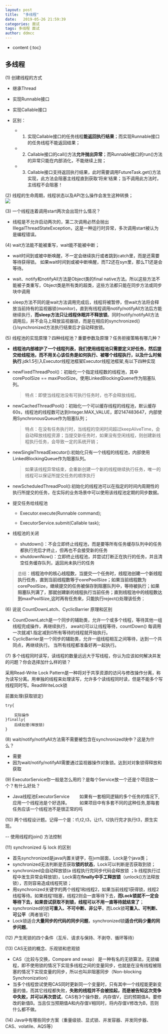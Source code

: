 ```yaml
---
layout: post
title:  "多线程"
date:   2019-05-26 21:59:39
categories: 面试
tags: 多线程 面试
author: ddmcc
---
```


* content
{:toc}




## 多线程

(1) 创建线程的方式

- 继承Thread
- 实现Runnable接口
- 实现Callable接口
- 区别：

	- 1. 实现Callable接口的任务线程**能返回执行结果**；而实现Runnable接口的任务线程不能返回结果；
    - 2. Callable接口的call()方法**允许抛出异常**；而Runnable接口的run()方法的异常只能在内部消化，不能继续上抛；
    - 3. Callable接口支持返回执行结果，此时需要调用FutureTask.get()方法实现，此方法会阻塞主线程直到获取‘将来’结果；当不调用此方法时，主线程不会阻塞！

(2) 线程的生命周期，线程状态以及API怎么操作会发生这种转换；    
![](https://img-blog.csdn.net/20171108141306521?watermark/2/text/aHR0cDovL2Jsb2cuY3Nkbi5uZXQvcXFfMzY3MzQyMTY=/font/5a6L5L2T/fontsize/400/fill/I0JBQkFCMA==/dissolve/70/gravity/SouthEast)

(3) 一个线程连着调用start两次会出现什么情况？  

- 线程是不允许启动两次的，第二次调用必然会抛出IllegalThreadStateException，这是一种运行时异常，多次调用start被认为是编程错误。

(4) wait方法能不能被重写，wait能不能被中断；  

- wait时间到或被中断唤醒，不一定会继续执行或者跳到catch里，而是还需要等待获得锁。
  如果wait时间到或被中断唤醒，而T2还在syn里，那么T1还是会等待。

- wait、notify和notifyAll方法是Object类的final native方法。所以这些方法不能被子类重写，Object类是所有类的超类，这些方法都只能在同步方法或同步块中调用
- sleep方法不同的是wait方法调用完成后，线程将被暂停，但wait方法将会释放当前持有的监视器锁(monitor)，直到有线程调用notify/notifyAll方法后方能继续执行，**而sleep方法只让线程休眠并不释放锁**。同时notify/notifyAll方法调用后，并不会马上释放监视器锁，而是在相应的synchronized(){}/synchronized方法执行结束后才自动释放锁。

(5) 线程池的实现原理？四种线程池？重要参数及原理？任务拒接策略有哪几种？  

- **线程池内部维护了一个线程列表，我们使用线程池只需要定义好任务，然后提交给线程池，而不用关心该任务是如何执行、被哪个线程执行，以及什么时候执行**.jdk1.5引入Executor线程池框架Executor线程池框架,有以下四种实现
- newFixedThreadPool()：初始化一个指定线程数的线程池，其中corePoolSize == maxiPoolSize，使用LinkedBlockingQuene作为阻塞队列。

  >特点：即使当线程池没有可执行任务时，也不会释放线程。
- newCachedThreadPool()：初始化一个可以缓存线程的线程池，默认缓存60s，线程池的线程数可达到Integer.MAX_VALUE，即2147483647，内部使用SynchronousQueue作为阻塞队列；

  >特点：在没有任务执行时，当线程的空闲时间超过keepAliveTime，会自动释放线程资源；当提交新任务时，如果没有空闲线程，则创建新线程执行任务，会导致一定的系统开销；
- newSingleThreadExecutor():初始化只有一个线程的线程池，内部使用LinkedBlockingQueue作为阻塞队列。

  >如果该线程异常结束，会重新创建一个新的线程继续执行任务，唯一的线程可以保证所提交任务的顺序执行
- newScheduledThreadPool():初始化的线程池可以在指定的时间内周期性的执行所提交的任务，在实际的业务场景中可以使用该线程池定期的同步数据。
- 提交任务给线程池
  - Executor.execute(Runnable command);

  -  ExecutorService.submit(Callable<T> task);
- 线程池的关闭
	- shutdown()：不会立即终止线程池，而是要等所有任务缓存队列中的任务都执行完后才终止，但再也不会接受新的任务
	- shutdownNow()：立即终止线程池，并尝试打断正在执行的任务，并且清空任务缓存队列，返回尚未执行的任务
	
>总结：**线程池中的核心线程数，当提交一个任务时，线程池创建一个新线程执行任务，直到当前线程数等于corePoolSize；如果当前线程数为corePoolSize，继续提交的任务被保存到阻塞队列中，等待被执行；如果阻塞队列满了，那就创建新的线程执行当前任务；直到线程池中的线程数达到maxPoolSize,这时再有任务来，只能执行reject()处理该任务**；

(6) 说说 CountDownLatch、CyclicBarrier 原理和区别

- CountDownLatch是一个同步的辅助类，允许一个或多个线程，等待其他一组线程完成操作，再继续执行， await()可以让线程等待，countDown() 每调用一次就减1.指定减到0所有等待的线程就开始执行。
- CyclicBarrier是一个同步的辅助类，允许一组线程相互之间等待，达到一个共同点，再继续执行。
当所有线程都准备好再一起执行。

(7) 多个线程同时读写，读线程的数量远远⼤于写线程，你认为应该如何解决并发的问题？你会选择加什么样的锁？  

采用Read-Write Lock Pattern是一种将对于共享资源的访问与修改操作分离，称为读写分离。用单独的线程来处理读写，允许多个读线程同时读，但是不能多个写线程同时写。ReadWriteLock锁

  前置处理(获取锁定)

    try{
    
     	实际操作
    }finally{
    	后续处理(释放锁)
    }
(8) wait/notify/notifyAll⽅法需不需要被包含在synchronized块中？这是为什么？  

- 需要 
- 因为wait/notify/notifyAll需要通过监视器操作对象锁。达到对对象锁得释放和获取

(9) ExecutorService你一般是怎么⽤的？是每个Service放一个还是个项目放一个？有什么好处？

- Java线程池ExecutorService
　　如果有一套相同逻辑的多个任务的情况下,应用一个线程池是个好选择。
　　如果项目中有多套不同的这种任务,那每套任务应该一个线程池不是很正常的吗

(10) 两个线程设计题。记得一个是：t1,t2,t3，让t1，t2执行完才执行t3，原生实现。 

-- 使用线程的join() 方法控制

(11) synchronized 与 lock 的区别  

- 首先synchronized是java内置关键字，在jvm层面，Lock是个java类；
- synchronized无法判断是否获取**锁的状态**，Lock可以判断是否获取到锁；
- synchronized会自动释放锁(a 线程执行完同步代码会释放锁 ；b 线程执行过程中发生异常会释放锁)，Lock需在**finally中手工释放锁**（unlock()方法释放锁），否则容易造成线程死锁；
- 用synchronized关键字的两个线程1和线程2，如果当前线程1获得锁，线程2线程等待。如果线程1阻塞，线程2则会一直等待下去，**而Lock锁就不一定会等待下去，如果尝试获取不到锁，线程可以不用一直等待就结束了**；
- synchronized的锁**可重入、不可中断、非公平**，而Lock锁**可重入、可判断、可公平**（两者皆可）
- Lock锁适合**大量同步的代码的同步问题**，synchronized锁**适合代码少量的同步问题**。

(12) 产生死锁的四个条件（互斥、请求与保持、不剥夺、循环等待） 

(13) CAS无锁的概念、乐观锁和悲观锁  

- CAS（比较与交换，Compare and swap） 是一种有名的无锁算法，无锁编程，即不使用锁的情况下实现多线程之间的变量同步，也就是在没有线程被阻塞的情况下实现变量的同步，所以也叫非阻塞同步（Non-blocking Synchronization）
- 当多个线程尝试使用CAS同时更新同一个变量时，只有其中一个线程能更新变量的值，而其它线程都失败，**失败的线程并不会被挂起，而是被告知这次竞争中失败，并可以再次尝试**，CAS有3个操作数，内存值V，旧的预期值A，要修改的新值B。当且仅当预期值A和内存值V相同时，将内存值V修改为B，否则什么都不做。 

(14) Java中有哪些同步方案（重量级锁、显式锁、并发容器、并发同步器、CAS、volatile、AQS等） 